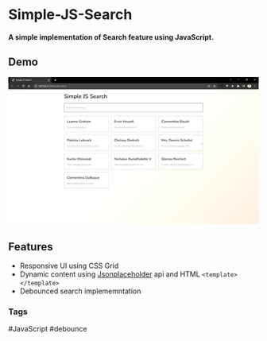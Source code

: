 # Simple-JS-Search
#### A simple implementation of Search feature using JavaScript.
## Demo
![](./media/demo.gif)
## Features
- Responsive UI using CSS Grid
- Dynamic content using [Jsonplaceholder](https://jsonplaceholder.typicode.com/) api and HTML ```<template></template>```
- Debounced search implememntation

### Tags
\#JavaScript \#debounce